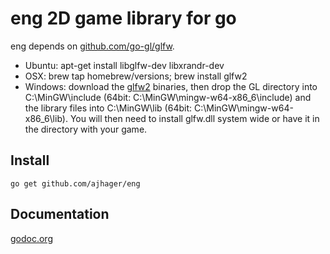 eng 2D game library for go
===

eng depends on [github.com/go-gl/glfw](http://github.com/go-gl/glfw).
* Ubuntu: apt-get install libglfw-dev libxrandr-dev
* OSX: brew tap homebrew/versions; brew install glfw2
* Windows: download the [glfw2](http://sourceforge.net/projects/glfw/files/glfw/2.7.7/) binaries, then drop the GL directory into C:\MinGW\include (64bit: C:\MinGW\mingw-w64-x86_6\include) and the library files into C:\MinGW\lib (64bit: C:\MinGW\mingw-w64-x86_6\lib). You will then need to install glfw.dll system wide or have it in the directory with your game.

Install
-------
`go get github.com/ajhager/eng`

Documentation
-------------
[godoc.org](http://godoc.org/github.com/ajhager/eng)
